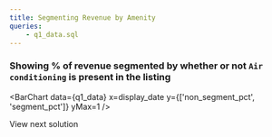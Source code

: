 ```yaml
---
title: Segmenting Revenue by Amenity
queries:
    - q1_data.sql
---
```


### Showing % of revenue segmented by whether or not `Air conditioning` is present in the listing

<BarChart
    data={q1_data}
    x=display_date
    y={['non_segment_pct', 'segment_pct']}
    yMax=1
/>

<LinkButton url='../Q2'>
    View next solution
</LinkButton>


